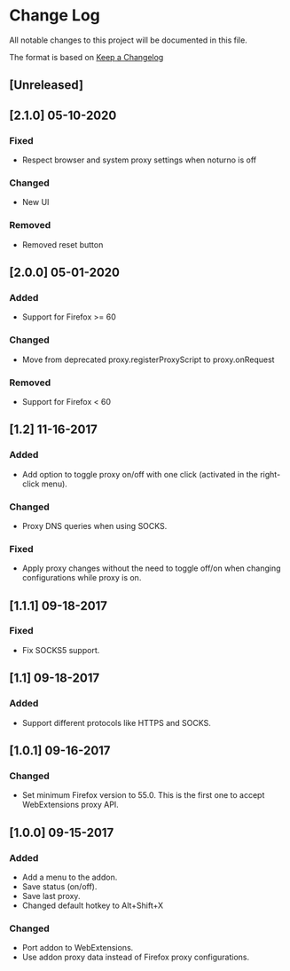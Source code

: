 # Change Log
All notable changes to this project will be documented in this file.

The format is based on [Keep a Changelog](http://keepachangelog.com/en/1.0.0/)

## [Unreleased]

## [2.1.0] 05-10-2020
### Fixed
- Respect browser and system proxy settings when noturno is off

### Changed
- New UI

### Removed
- Removed reset button

## [2.0.0] 05-01-2020
### Added
- Support for Firefox >= 60

### Changed
- Move from deprecated proxy.registerProxyScript to proxy.onRequest

### Removed
- Support for Firefox < 60

## [1.2] 11-16-2017
### Added
- Add option to toggle proxy on/off with one click (activated in the right-click menu).
### Changed
- Proxy DNS queries when using SOCKS.
### Fixed
- Apply proxy changes without the need to toggle off/on when changing configurations while proxy is on.

## [1.1.1] 09-18-2017
### Fixed
- Fix SOCKS5 support.

## [1.1] 09-18-2017
### Added
- Support different protocols like HTTPS and SOCKS.

## [1.0.1] 09-16-2017
### Changed
- Set minimum Firefox version to 55.0. This is the first one to accept WebExtensions proxy API.

## [1.0.0] 09-15-2017
### Added
- Add a menu to the addon.
- Save status (on/off).
- Save last proxy.
- Changed default hotkey to Alt+Shift+X

### Changed
- Port addon to WebExtensions.
- Use addon proxy data instead of Firefox proxy configurations.
